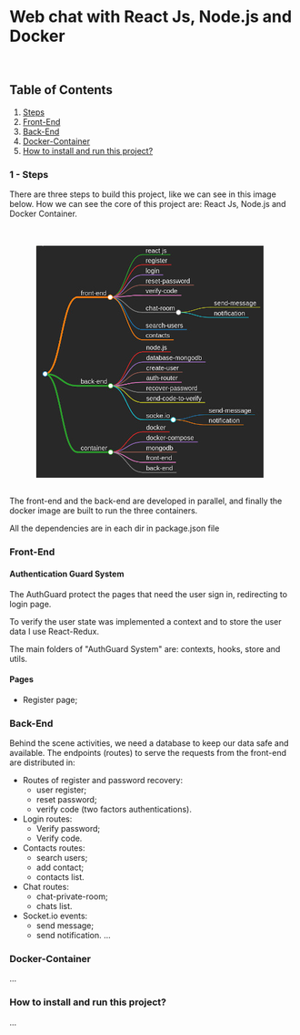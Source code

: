 # Web chat with React Js, Node.js and Docker

<br>

## Table of Contents

1. [Steps](#Steps)
2. [Front-End](#Front-End)
3. [Back-End](#Back-End)
4. [Docker-Container](#Docker-Container)
5. [How to install and run this project?](##how-to-install-and-run-this-project)

### 1 - Steps

There are three steps to build this project, like we can see in this image below. How we can see the core of this project are: React Js, Node.js and Docker Container.

<br>
<br>

<div align="center">
    <kbd>
        <img src="./static/mind-map-chat-app.jpeg"
        alt="chat-react-node.js"
        style="float: center; margin-right: 10px; align="center" />
    </kbd>
</div>

##

The front-end and the back-end are developed in parallel, and finally the docker image are built to run the three containers.

All the dependencies are in each dir in package.json file

### Front-End

#### Authentication Guard System
The AuthGuard protect the pages that need the user sign in, redirecting to login page.

To verify the user state was implemented a context and to store the user data I use React-Redux.

The main folders of "AuthGuard System" are: contexts, hooks, store and utils.

#### Pages

* Register page;

### Back-End

Behind the scene activities, we need a database to keep our data safe and available. The endpoints (routes) to serve the requests from the front-end are distributed in:

* Routes of register and password recovery:
    - user register;
    - reset password;
    - verify code (two factors authentications).
* Login routes:
    - Verify password;
    - Verify code.
* Contacts routes:
    - search users;
    - add contact;
    - contacts list.
* Chat routes:
    - chat-private-room;
    - chats list.
* Socket.io events:
    - send message;
    - send notification.
...

### Docker-Container

...
### How to install and run this project?

...